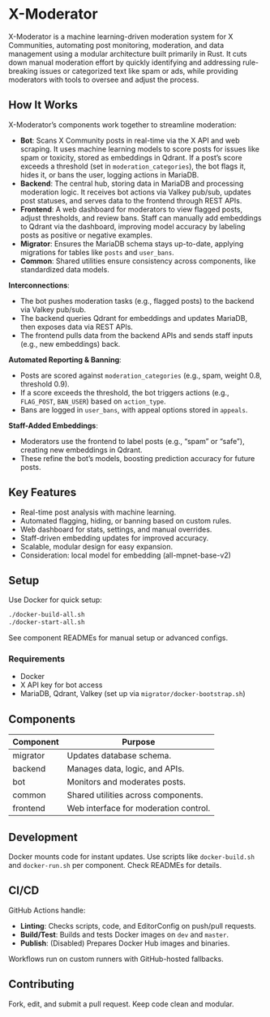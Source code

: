 # X-Moderator

X-Moderator is a machine learning-driven moderation system for X Communities, automating post monitoring, moderation, and data management using a modular architecture built primarily in Rust. It cuts down manual moderation effort by quickly identifying and addressing rule-breaking issues or categorized text like spam or ads, while providing moderators with tools to oversee and adjust the process.

## How It Works

X-Moderator’s components work together to streamline moderation:

- **Bot**: Scans X Community posts in real-time via the X API and web scraping. It uses machine learning models to score posts for issues like spam or toxicity, stored as embeddings in Qdrant. If a post’s score exceeds a threshold (set in `moderation_categories`), the bot flags it, hides it, or bans the user, logging actions in MariaDB.
- **Backend**: The central hub, storing data in MariaDB and processing moderation logic. It receives bot actions via Valkey pub/sub, updates post statuses, and serves data to the frontend through REST APIs.
- **Frontend**: A web dashboard for moderators to view flagged posts, adjust thresholds, and review bans. Staff can manually add embeddings to Qdrant via the dashboard, improving model accuracy by labeling posts as positive or negative examples.
- **Migrator**: Ensures the MariaDB schema stays up-to-date, applying migrations for tables like `posts` and `user_bans`.
- **Common**: Shared utilities ensure consistency across components, like standardized data models.

**Interconnections**:
- The bot pushes moderation tasks (e.g., flagged posts) to the backend via Valkey pub/sub.
- The backend queries Qdrant for embeddings and updates MariaDB, then exposes data via REST APIs.
- The frontend pulls data from the backend APIs and sends staff inputs (e.g., new embeddings) back.

**Automated Reporting & Banning**:
- Posts are scored against `moderation_categories` (e.g., spam, weight 0.8, threshold 0.9).
- If a score exceeds the threshold, the bot triggers actions (e.g., `FLAG_POST`, `BAN_USER`) based on `action_type`.
- Bans are logged in `user_bans`, with appeal options stored in `appeals`.

**Staff-Added Embeddings**:
- Moderators use the frontend to label posts (e.g., “spam” or “safe”), creating new embeddings in Qdrant.
- These refine the bot’s models, boosting prediction accuracy for future posts.

## Key Features

- Real-time post analysis with machine learning.
- Automated flagging, hiding, or banning based on custom rules.
- Web dashboard for stats, settings, and manual overrides.
- Staff-driven embedding updates for improved accuracy.
- Scalable, modular design for easy expansion.
- Consideration: local model for embedding (all-mpnet-base-v2) 

## Setup

Use Docker for quick setup:

```sh
./docker-build-all.sh
./docker-start-all.sh
```

See component READMEs for manual setup or advanced configs.

### Requirements

- Docker
- X API key for bot access
- MariaDB, Qdrant, Valkey (set up via `migrator/docker-bootstrap.sh`)

## Components

| Component  | Purpose                                           |
|------------|---------------------------------------------------|
| migrator   | Updates database schema.                         |
| backend    | Manages data, logic, and APIs.                   |
| bot        | Monitors and moderates posts.                    |
| common     | Shared utilities across components.              |
| frontend   | Web interface for moderation control.            |

## Development

Docker mounts code for instant updates. Use scripts like `docker-build.sh` and `docker-run.sh` per component. Check READMEs for details.

## CI/CD

GitHub Actions handle:
- **Linting**: Checks scripts, code, and EditorConfig on push/pull requests.
- **Build/Test**: Builds and tests Docker images on `dev` and `master`.
- **Publish**: (Disabled) Prepares Docker Hub images and binaries.

Workflows run on custom runners with GitHub-hosted fallbacks.

## Contributing

Fork, edit, and submit a pull request. Keep code clean and modular.
